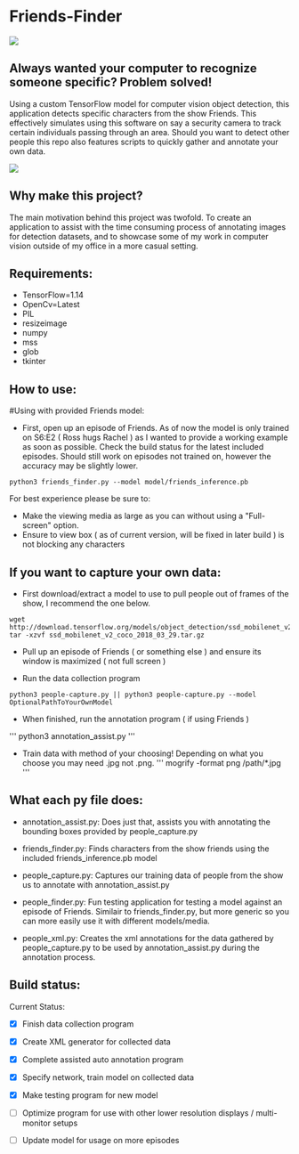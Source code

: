 # Friends-Finder

![](media/vid1.gif)

## Always wanted your computer to recognize someone specific? Problem solved!
Using a custom TensorFlow model for computer vision object detection, this application detects specific characters from the show Friends. This effectively simulates using this software on say a security camera to track certain individuals passing through an area. Should you want to detect other people this repo also features scripts to quickly gather and annotate your own data.

![](media/vid2.gif)

## Why make this project?
The main motivation behind this project was twofold. To create an application to assist with the time consuming process of annotating images for detection datasets, and to showcase some of my work in computer vision outside of my office in a more casual setting.

## Requirements:
- TensorFlow=1.14 
- OpenCv=Latest 
- PIL 
- resizeimage 
- numpy 
- mss 
- glob
- tkinter


## How to use:

#Using with provided Friends model:

- First, open up an episode of Friends. As of now the model is only trained on S6:E2 ( Ross hugs Rachel ) as I wanted to provide a working example as soon as possible. Check the build status for the latest included episodes. Should still work on episodes not trained on, however the accuracy may be slightly lower.

```
python3 friends_finder.py --model model/friends_inference.pb
```

For best experience please be sure to:
- Make the viewing media as large as you can without using a "Full-screen" option.
- Ensure to view box ( as of current version, will be fixed in later build ) is not blocking any characters

## If you want to capture your own data:

- First download/extract a model to use to pull people out of frames of the show, I recommend the one below.

```
wget http://download.tensorflow.org/models/object_detection/ssd_mobilenet_v2_coco_2018_03_29.tar.gz
tar -xzvf ssd_mobilenet_v2_coco_2018_03_29.tar.gz
```

- Pull up an episode of Friends ( or something else ) and ensure its window is maximized ( not full screen )

- Run the data collection program

```
python3 people-capture.py || python3 people-capture.py --model OptionalPathToYourOwnModel
```

- When finished, run the annotation program ( if using Friends )

'''
python3 annotation_assist.py
'''

- Train data with method of your choosing! Depending on what you choose you may need .jpg not .png.
'''
mogrify -format png /path/*.jpg
'''

## What each py file does:
- annotation_assist.py: Does just that, assists you with annotating the bounding boxes provided by people_capture.py

- friends_finder.py: Finds characters from the show friends using the included friends_inference.pb model

- people_capture.py: Captures our training data of people from the show us to annotate with annotation_assist.py

- people_finder.py: Fun testing application for testing a model against an episode of Friends. Similair to friends_finder.py, but more generic so you can more easily use it with different models/media.

- people_xml.py: Creates the xml annotations for the data gathered by people_capture.py to be used by annotation_assist.py during the annotation process.


## Build status:
Current Status:
- [X] Finish data collection program
- [X] Create XML generator for collected data
- [X] Complete assisted auto annotation program
- [X] Specify network, train model on collected data
- [X] Make testing program for new model 
- [ ] Optimize program for use with other lower resolution displays / multi-monitor setups
- [ ] Update model for usage on more episodes



